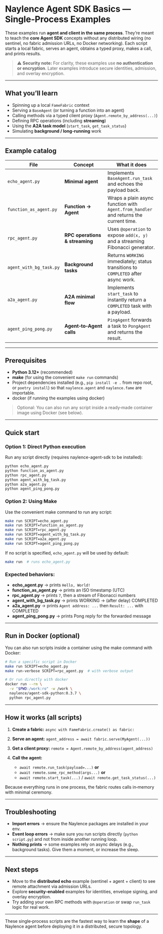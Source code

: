 # Naylence Agent SDK Basics — Single‑Process Examples

These examples run **agent and client in the same process**. They’re meant to teach the **core Agent SDK** concepts without any distributed wiring (no sentinel, no fabric admission URLs, no Docker networking). Each script starts a local fabric, serves an agent, obtains a typed proxy, makes a call, and prints results.

> ⚠️ **Security note:** For clarity, these examples use **no authentication or encryption**. Later examples introduce secure identities, admission, and overlay encryption.

---

## What you’ll learn

* Spinning up a local `FameFabric` context
* Serving a `BaseAgent` (or turning a function into an agent)
* Calling methods via a typed client proxy (`Agent.remote_by_address(...)`)
* Defining RPC operations (including **streaming**)
* Using the **A2A task model** (`start_task`, `get_task_status`)
* Simulating **background / long‑running** work

---

## Example catalog

| File                    | Concept                        | What it does                                                                         |
| ----------------------- | ------------------------------ | ------------------------------------------------------------------------------------ |
| `echo_agent.py`         | **Minimal agent**              | Implements `BaseAgent.run_task` and echoes the payload back.                         |
| `function_as_agent.py`  | **Function → Agent**           | Wraps a plain async function with `Agent.from_handler` and returns the current time. |
| `rpc_agent.py`          | **RPC operations & streaming** | Uses `@operation` to expose `add(x, y)` and a streaming Fibonacci generator.         |
| `agent_with_bg_task.py` | **Background tasks**           | Returns `WORKING` immediately; status transitions to `COMPLETED` after async work.   |
| `a2a_agent.py`          | **A2A minimal flow**           | Implements `start_task` to instantly return a `COMPLETED` task with a payload.       |
| `agent_ping_pong.py`    | **Agent‑to‑Agent calls**       | `PingAgent` forwards a task to `PongAgent` and returns the result.                   |

---

## Prerequisites

* **Python 3.12+** (recommended)
* **make** (for using the convenient `make run` commands)
* Project dependencies installed (e.g., `pip install -e .` from repo root, or `poetry install`) so that `naylence.agent` and `naylence.fame` are importable.
* docker (if running the examples using docker)

> Optional: You can also run any script inside a ready‑made container image using Docker (see below).

---

## Quick start

### Option 1: Direct Python execution

Run any script directly (requires naylence-agent-sdk to be installed):

```bash
python echo_agent.py
python function_as_agent.py
python rpc_agent.py
python agent_with_bg_task.py
python a2a_agent.py
python agent_ping_pong.py
```

### Option 2: Using Make

Use the convenient make command to run any script:

```bash
make run SCRIPT=echo_agent.py
make run SCRIPT=function_as_agent.py
make run SCRIPT=rpc_agent.py
make run SCRIPT=agent_with_bg_task.py
make run SCRIPT=a2a_agent.py
make run SCRIPT=agent_ping_pong.py
```

If no script is specified, `echo_agent.py` will be used by default:

```bash
make run  # runs echo_agent.py
```

### Expected behaviors:

* **echo\_agent.py** → prints `Hello, World!`
* **function\_as\_agent.py** → prints an ISO timestamp (UTC)
* **rpc\_agent.py** → prints `7`, then a stream of Fibonacci numbers
* **agent\_with\_bg\_task.py** → prints WORKING → (after delay) COMPLETED
* **a2a\_agent.py** → prints `Agent address: ...` then `Result: ...` with COMPLETED
* **agent\_ping\_pong.py** → prints Pong reply for the forwarded message

---

## Run in Docker (optional)

You can also run scripts inside a container using the make command with Docker:

```bash
# Run a specific script in Docker
make run SCRIPT=echo_agent.py
make run-verbose SCRIPT=rpc_agent.py  # with verbose output

# Or run directly with docker
docker run --rm \
  -v "$PWD:/work:ro" -w /work \
  naylence/agent-sdk-python:0.3.7 \
  python rpc_agent.py
```

---

## How it works (all scripts)

1. **Create a fabric:** `async with FameFabric.create() as fabric:`
2. **Serve an agent:** `agent_address = await fabric.serve(MyAgent(...))`
3. **Get a client proxy:** `remote = Agent.remote_by_address(agent_address)`
4. **Call the agent:**

   * `await remote.run_task(payload=...)` **or**
   * `await remote.some_rpc_method(args...)` **or**
   * `await remote.start_task(...)` / `await remote.get_task_status(...)`

Because everything runs in one process, the fabric routes calls in‑memory with minimal ceremony.

---

## Troubleshooting

* **Import errors** → ensure the Naylence packages are installed in your env.
* **Event loop errors** → make sure you run scripts directly (`python script.py`) and not from inside another running loop.
* **Nothing prints** → some examples rely on async delays (e.g., background tasks). Give them a moment, or increase the sleep.

---

## Next steps

* Move to the **distributed echo** example (sentinel + agent + client) to see remote attachment via admission URLs.
* Explore **security‑enabled** examples for identities, envelope signing, and overlay encryption.
* Try adding your own RPC methods with `@operation` or swap `run_task` logic for real work.

---

These single‑process scripts are the fastest way to learn the **shape** of a Naylence agent before deploying it in a distributed, secure topology.
